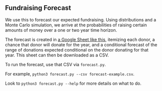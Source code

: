 ## Fundraising Forecast

We use this to forecast our expected fundraising. Using distributions and a Monte Carlo simulation, we arrive at the probabilities of raising certain amounts of money over a one or two year time horizon.

The forecast is created in [a Google Sheet like this](https://docs.google.com/spreadsheets/d/1FxsakQIAikj3jEnMYRRNgNUE5VtqQoWpm7N9ciNg-RU/edit?usp=sharing), itemizing each donor, a chance that donor will donate for the year, and a conditional forecast of the range of donations expected conditional on the donor donating for that year. This sheet can then be downloaded as a CSV.

To run the forecast, use that CSV via `forecast.py`.

For example, `python3 forecast.py --csv forecast-example.csv`.

Look to `python3 forecast.py --help` for more details on what to do.
